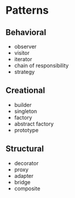 # Patterns

## Behavioral
- observer
- visitor
- iterator
- chain of responsibility
- strategy

## Creational
- builder
- singleton
- factory
- abstract factory
- prototype

## Structural
- decorator
- proxy 
- adapter
- bridge 
- composite
